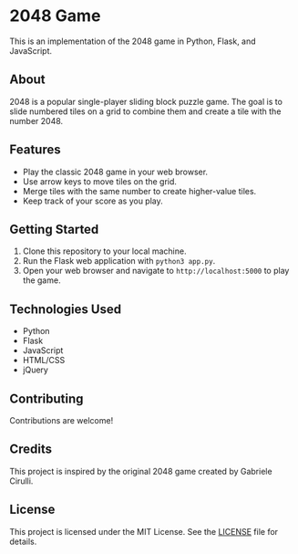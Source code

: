 # 2048 Game

This is an implementation of the 2048 game in Python, Flask, and JavaScript.

## About

2048 is a popular single-player sliding block puzzle game. The goal is to slide numbered tiles on a grid to combine them and create a tile with the number 2048. 

## Features

- Play the classic 2048 game in your web browser.
- Use arrow keys to move tiles on the grid.
- Merge tiles with the same number to create higher-value tiles.
- Keep track of your score as you play.

## Getting Started

1. Clone this repository to your local machine.
2. Run the Flask web application with `python3 app.py`.
3. Open your web browser and navigate to `http://localhost:5000` to play the game.

## Technologies Used

- Python
- Flask
- JavaScript
- HTML/CSS
- jQuery
  
## Contributing
Contributions are welcome!

## Credits

This project is inspired by the original 2048 game created by Gabriele Cirulli.

## License

This project is licensed under the MIT License. See the [LICENSE](LICENSE) file for details.
